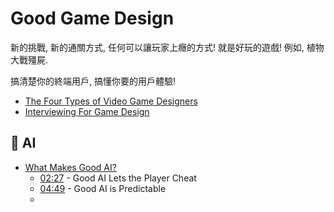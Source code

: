 # Good Game Design

新的挑戰, 新的通關方式, 任何可以讓玩家上癮的方式! 就是好玩的遊戲!
例如, 植物大戰殭屍.

搞清楚你的終端用戶, 搞懂你要的用戶體驗!

- [The Four Types of Video Game Designers](https://www.youtube.com/watch?v=suhANDk1h40&ab_channel=ExtraHistory)
- [Interviewing For Game Design](https://www.youtube.com/watch?v=uUQKbowVsIE&ab_channel=GDC)

## 🤖 AI

- [What Makes Good AI?](https://www.youtube.com/watch?v=9bbhJi0NBkk&ab_channel=GameMaker%27sToolkit)
  - [02:27](https://www.youtube.com/watch?v=9bbhJi0NBkk&t=147s) - Good AI Lets the Player Cheat
  - [04:49](https://www.youtube.com/watch?v=9bbhJi0NBkk&t=289s) - Good AI is Predictable
  - 

